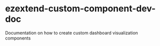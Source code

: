 # ezextend-custom-component-dev-doc
Documentation on how to create custom dashboard visualization components
